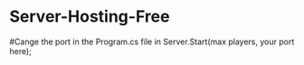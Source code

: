 # Server-Hosting-Free

#Cange the port in the Program.cs file in Server.Start(max players, your port here);
